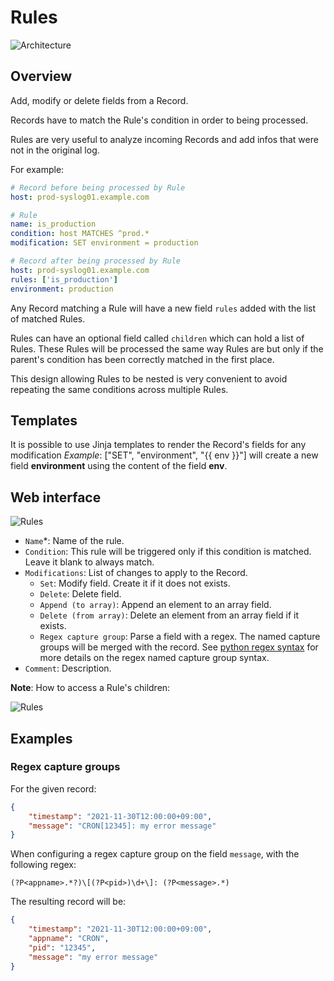 # Rules

![Architecture](images/architecture.png)

## Overview

Add, modify or delete fields from a Record.

Records have to match the Rule's condition in order to being processed.

Rules are very useful to analyze incoming Records and add infos that were not in the original log.

For example:
```yaml
# Record before being processed by Rule
host: prod-syslog01.example.com
```
```yaml
# Rule
name: is_production
condition: host MATCHES ^prod.*
modification: SET environment = production
```
```yaml
# Record after being processed by Rule
host: prod-syslog01.example.com
rules: ['is_production']
environment: production
```
Any Record matching a Rule will have a new field `rules` added with the list of matched Rules.

Rules can have an optional field called `children` which can hold a list of Rules. These Rules will be processed the same way Rules are but only if the parent's condition has been correctly matched in the first place.

This design allowing Rules to be nested is very convenient to avoid repeating the same conditions across multiple Rules.

## Templates

It is possible to use Jinja templates to render the Record's fields for any modification
_Example_: ["SET", "environment", "{{ env }}"] will create a new field **environment** using the content of the field  **env**.

## Web interface

![Rules](images/web_rules.png)

* `Name`\*: Name of the rule.
* `Condition`: This rule will be triggered only if this condition is matched. Leave it blank to always match.
* `Modifications`: List of changes to apply to the Record.
	- `Set`: Modify field. Create it if it does not exists.
	- `Delete`: Delete field.
	- `Append (to array)`: Append an element to an array field.
	- `Delete (from array)`: Delete an element from an array field if it exists.
    - `Regex capture group`: Parse a field with a regex. The named capture groups will be merged with the record.
      See [python regex syntax](https://docs.python.org/3/library/re.html#regular-expression-syntax) for more details
      on the regex named capture group syntax.
* `Comment`: Description.

**Note**: How to access a Rule's children:

![Rules](images/web_rules_children.png)


## Examples

### Regex capture groups

For the given record:
```json
{
    "timestamp": "2021-11-30T12:00:00+09:00",
    "message": "CRON[12345]: my error message"
}
```
When configuring a regex capture group on the field `message`, with the following regex:
```
(?P<appname>.*?)\[(?P<pid>)\d+\]: (?P<message>.*)
```

The resulting record will be:
```json
{
    "timestamp": "2021-11-30T12:00:00+09:00",
    "appname": "CRON",
    "pid": "12345",
    "message": "my error message"
}
```
